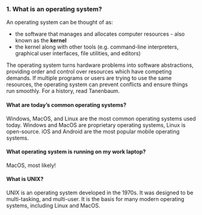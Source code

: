 ### 1. What is an operating system?

An operating system can be thought of as:

* the software that manages and allocates computer resources - also known as the **kernel**
* the kernel along with other tools (e.g. command-line interpreters, graphical user interfaces,  file utilities, and
  editors)

The operating system turns hardware problems into software abstractions, providing order and control over resources which have competing demands. If multiple programs or users are trying to use the same resources, the operating system can prevent conflicts and ensure things run smoothly. For a history, read Tanenbaum.

#### What are today’s common operating systems?

Windows, MacOS, and Linux are the most common operating systems used today. Windows and MacOS are proprietary operating systems, Linux is open-source. iOS and Android are the most popular mobile operating systems.

#### What operating system is running on my work laptop?

MacOS, most likely!

#### What is UNIX?

UNIX is an operating system developed in the 1970s. It was designed to be multi-tasking, and multi-user. It is the basis for many modern operating systems, including Linux and MacOS.